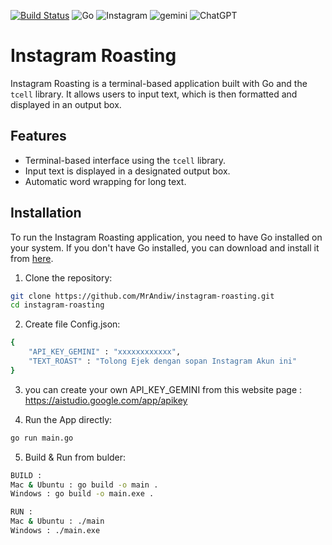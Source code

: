 [![Build Status](https://github.com/MrAndiw/instagram-go-scraper/actions/workflows/go.yml/badge.svg)](https://github.com/MrAndiw/instagram-go-scraper/actions)
<img src="https://camo.githubusercontent.com/33cfae3047a121e7811c7a54e7b6ef4029c9db941f3d180a176069220c878954/68747470733a2f2f696d672e736869656c64732e696f2f62616467652f676f2d2532333030414444382e7376673f7374796c653d666f722d7468652d6261646765266c6f676f3d676f266c6f676f436f6c6f723d7768697465" alt="Go" data-canonical-src="https://img.shields.io/badge/go-%2300ADD8.svg?style=for-the-badge&amp;logo=go&amp;logoColor=white" style="max-width: 100%;">
<img src="https://camo.githubusercontent.com/7f5701ed50f919cf2352cd028b5b2dc974b5e643fe4d78ad826eb9e74551157f/68747470733a2f2f696d672e736869656c64732e696f2f62616467652f496e7374616772616d2d2532334534343035462e7376673f7374796c653d666f722d7468652d6261646765266c6f676f3d496e7374616772616d266c6f676f436f6c6f723d7768697465" alt="Instagram" data-canonical-src="https://img.shields.io/badge/Instagram-%23E4405F.svg?style=for-the-badge&amp;logo=Instagram&amp;logoColor=white" style="max-width: 100%;">
<img src="https://camo.githubusercontent.com/c99cf08227dfb9aaac41b41c1fb50a371d608a5ba85a1df02a1b31e1fdfd8deb/68747470733a2f2f696d672e736869656c64732e696f2f62616467652f47656d696e692d3845373542323f7374796c653d666f722d7468652d6261646765266c6f676f3d676f6f676c6562617264266c6f676f436f6c6f723d666666" alt="gemini" data-canonical-src="https://img.shields.io/badge/Gemini-8E75B2?style=for-the-badge&amp;logo=googlebard&amp;logoColor=fff" style="max-width: 100%;">
<img src="https://camo.githubusercontent.com/c8af3418f8fe508aed1c66f474b50f9e9d8f64db648d1bd947527b35b6243a99/68747470733a2f2f696d672e736869656c64732e696f2f62616467652f636861744750542d3734616139633f7374796c653d666f722d7468652d6261646765266c6f676f3d6f70656e6169266c6f676f436f6c6f723d7768697465" alt="ChatGPT" data-canonical-src="https://img.shields.io/badge/chatGPT-74aa9c?style=for-the-badge&amp;logo=openai&amp;logoColor=white" style="max-width: 100%;">

# Instagram Roasting

Instagram Roasting is a terminal-based application built with Go and the `tcell` library. It allows users to input text, which is then formatted and displayed in an output box.

## Features

- Terminal-based interface using the `tcell` library.
- Input text is displayed in a designated output box.
- Automatic word wrapping for long text.

## Installation

To run the Instagram Roasting application, you need to have Go installed on your system. If you don't have Go installed, you can download and install it from [here](https://golang.org/dl/).

1. Clone the repository:

```sh
git clone https://github.com/MrAndiw/instagram-roasting.git
cd instagram-roasting
```

2. Create file Config.json:

```sh
{
    "API_KEY_GEMINI" : "xxxxxxxxxxxx",
    "TEXT_ROAST" : "Tolong Ejek dengan sopan Instagram Akun ini"
}
```

3. you can create your own API_KEY_GEMINI from this website page : https://aistudio.google.com/app/apikey

4. Run the App directly:

```sh
go run main.go
```

5. Build & Run from bulder:

```sh
BUILD :
Mac & Ubuntu : go build -o main .
Windows : go build -o main.exe .

RUN :
Mac & Ubuntu : ./main
Windows : ./main.exe
```
